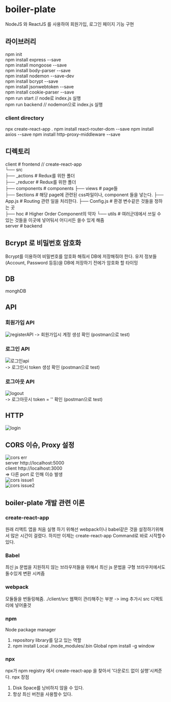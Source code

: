 # boiler-plate

NodeJS 와 ReactJS 를 사용하여 회원가입, 로그인 페이지 기능 구현

## 라이브러리

npm init  
npm install express --save  
npm install mongoose --save  
npm install body-parser --save  
npm install nodemon --save-dev  
npm install bcrypt --save  
npm install jsonwebtoken --save  
npm install cookie-parser --save  
npm run start // node로 index.js 실행  
npm run backend // nodemon으로 index.js 실행

### client directory

npx create-react-app .
npm install react-router-dom --save
npm install axios --save
npm install http-proxy-middleware --save

## 디렉토리

client # frontend // create-react-app  
└── src  
 ├── \_actions # Redux를 위한 폴더  
 ├── \_reducer # Redux를 위한 폴더  
 ├── components # components
├── views # page들  
 ├── Sections # 해당 page에 관련된 css파일이나, component 들을 넣는다.
├── App.js # Routing 관련 일을 처리한다.
├── Config.js # 환경 변수같은 것들을 정하는 곳  
 ├── hoc # Higher Order Component의 약자
└── utils # 여러군데에서 쓰일 수 있는 것들을 이곳에 넣어둬서 어디서든 쓸수 있게 해줌  
server # backend

## Bcrypt 로 비밀번호 암호화

Bcrypt를 이용하여 비밀번호를 암호화 해줘서 DB에 저장해줘야 한다.
유저 정보들(Account, Password 등등)을 DB에 저장하기 전에가 암호화 할 타이밍

## DB

monghDB

## API

### 회원가입 API

![registerAPI](https://user-images.githubusercontent.com/42309919/100058288-59a0fb00-2e6c-11eb-8954-ff36fdec920f.PNG)
-> 회원가입시 계정 생성 확인 (postman으로 test)

### 로그인 API

![로그인api](https://user-images.githubusercontent.com/42309919/100057898-ae904180-2e6b-11eb-8e40-224b05887366.PNG)  
-> 로그인시 token 생성 확인 (postman으로 test)

### 로그아웃 API

![logout](https://user-images.githubusercontent.com/42309919/100091225-ae0da000-2e97-11eb-97c2-9b7f111513db.PNG)                
-> 로그아웃시 token = '' 확인 (postman으로 test)
                
## HTTP                
![login](https://user-images.githubusercontent.com/42309919/100353565-0bd5ef80-3032-11eb-9884-9527bc1efcb8.PNG)     
                       
## CORS 이슈, Proxy 설정                        
![cors err](https://user-images.githubusercontent.com/42309919/100356352-7426d000-3036-11eb-820a-53c1d62a7135.PNG)                       
server http://localhost:5000                       
client http://localhost:3000                       
=> 다른 port 로 인해 이슈 발생                        
![cors issue1](https://user-images.githubusercontent.com/42309919/100356349-72f5a300-3036-11eb-978f-bc128171e3a0.PNG)                       
![cors issue2](https://user-images.githubusercontent.com/42309919/100356354-7426d000-3036-11eb-98b2-cdaead332023.PNG)                       
                                  
## boiler-plate 개발 관련 이론

### create-react-app

원래 리액트 앱을 처음 실행 하기 위해선 webpack이나 babel같은 것을 설정하기위해서 많은 시간이 걸렸다. 하지만 이제는 create-react-app Command로 바로 시작할수있다.

### Babel

최신 js 문법을 지원하지 않는 브라우저들을 위해서
최신 js 문법을 구형 브라우저에서도 돌수있게 변환 시켜줌

### webpack

모듈들을 번들링해줌.
./client/src 웹팩이 관리해주는 부분
-> img 추가시 src 디렉토리에 넣어줄것

### npm

Node package manager

1. repository library를 담고 있는 역할
2. npm install
   Local ./node_modules/.bin
   Global npm install -g window

### npx

npx가 npm registry 에서 create-react-app 을 찾아서 '다운로드 없이 실행'시켜준다.
npx 장점

1. Disk Space를 낭비하지 않을 수 있다.
2. 항상 최신 버전을 사용할수 있다.
